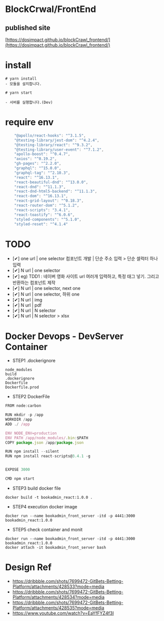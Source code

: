 # BlockCrwal/FrontEnd

## published site

[https://dosimpact.github.io/blockCrawl_frontend/](https://dosimpact.github.io/blockCrawl_frontend/)

# install

```
# yarn install
- 모듈을 설치합니다.

# yarn start

- 서버를 실행합니다.(Dev)
```

# require env

```js
    "@apollo/react-hooks": "^3.1.5",
    "@testing-library/jest-dom": "^4.2.4",
    "@testing-library/react": "^9.3.2",
    "@testing-library/user-event": "^7.1.2",
    "apollo-boost": "^0.4.7",
    "axios": "^0.19.2",
    "gh-pages": "^2.2.0",
    "graphql": "^15.0.0",
    "graphql-tag": "^2.10.3",
    "react": "^16.13.1",
    "react-beautiful-dnd": "^13.0.0",
    "react-dnd": "^11.1.3",
    "react-dnd-html5-backend": "^11.1.3",
    "react-dom": "^16.13.1",
    "react-grid-layout": "^0.18.3",
    "react-router-dom": "^5.1.2",
    "react-scripts": "3.4.1",
    "react-toastify": "^6.0.6",
    "styled-components": "^5.1.0",
    "styled-reset": "^4.1.4"
```

# TODO

- [✔] one url | one selector 컴포넌트 개발 | 단순 주소 입력 > 단순 셀럭터 하나 입력
- [✔] N url | one selector
- [✔] eg) TDD1 : 네이버 영화 사이트 url 여러개 입력하고, 특정 태그 넣기. 그리고 반환하는 컴포넌트 제작
- [✔] N url | one selector, next one
- [✔] N url | one selector, 하위 one
- [✔] N url | img
- [✔] N url | pdf
- [✔] N url | N selector
- [✔] N url | N selector > xlsx

# Docker Devops - DevServer Container

- STEP1 .dockerignore

```
node_modules
build
.dockerignore
Dockerfile
Dockerfile.prod
```

- STEP2 DockerFile

```js
FROM node:carbon

RUN mkdir -p /app
WORKDIR /app
ADD ./ /app

ENV NODE_ENV=production
ENV PATH /app/node_modules/.bin:$PATH
COPY package.json /app/package.json

RUN npm install --silent
RUN npm install react-scripts@3.4.1 -g


EXPOSE 3000

CMD npm start
```

- STEP3 build docker file

```
docker build -t bookadmin_react:1.0.0 .
```

- STEP4 execution docker image

```
docker run --name bookadmin_front_server -itd -p 4441:3000 bookadmin_react:1.0.0

```

- STEP5 check container and monit

```
docker run --name bookadmin_front_server -itd -p 4441:3000 bookadmin_react:1.0.0
docker attach -it bookadmin_front_server bash
```

# Design Ref

- https://dribbble.com/shots/7699472-GitBets-Betting-Platform/attachments/428533?mode=media
- https://dribbble.com/shots/7699472-GitBets-Betting-Platform/attachments/428534?mode=media
- https://dribbble.com/shots/7699472-GitBets-Betting-Platform/attachments/428535?mode=media
- https://www.youtube.com/watch?v=EaYfFYZ4f3I
